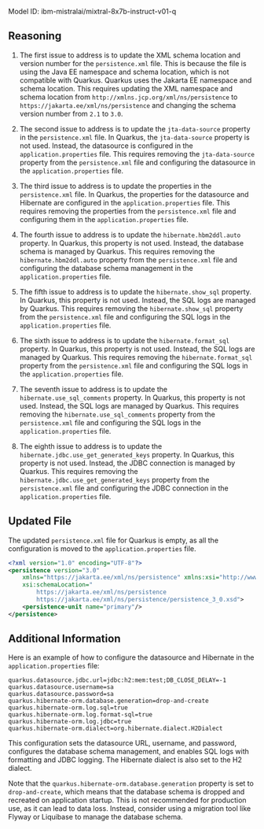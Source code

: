 Model ID: ibm-mistralai/mixtral-8x7b-instruct-v01-q

## Reasoning

1. The first issue to address is to update the XML schema location and version number for the `persistence.xml` file. This is because the file is using the Java EE namespace and schema location, which is not compatible with Quarkus. Quarkus uses the Jakarta EE namespace and schema location. This requires updating the XML namespace and schema location from `http://xmlns.jcp.org/xml/ns/persistence` to `https://jakarta.ee/xml/ns/persistence` and changing the schema version number from `2.1` to `3.0`.

2. The second issue to address is to update the `jta-data-source` property in the `persistence.xml` file. In Quarkus, the `jta-data-source` property is not used. Instead, the datasource is configured in the `application.properties` file. This requires removing the `jta-data-source` property from the `persistence.xml` file and configuring the datasource in the `application.properties` file.

3. The third issue to address is to update the properties in the `persistence.xml` file. In Quarkus, the properties for the datasource and Hibernate are configured in the `application.properties` file. This requires removing the properties from the `persistence.xml` file and configuring them in the `application.properties` file.

4. The fourth issue to address is to update the `hibernate.hbm2ddl.auto` property. In Quarkus, this property is not used. Instead, the database schema is managed by Quarkus. This requires removing the `hibernate.hbm2ddl.auto` property from the `persistence.xml` file and configuring the database schema management in the `application.properties` file.

5. The fifth issue to address is to update the `hibernate.show_sql` property. In Quarkus, this property is not used. Instead, the SQL logs are managed by Quarkus. This requires removing the `hibernate.show_sql` property from the `persistence.xml` file and configuring the SQL logs in the `application.properties` file.

6. The sixth issue to address is to update the `hibernate.format_sql` property. In Quarkus, this property is not used. Instead, the SQL logs are managed by Quarkus. This requires removing the `hibernate.format_sql` property from the `persistence.xml` file and configuring the SQL logs in the `application.properties` file.

7. The seventh issue to address is to update the `hibernate.use_sql_comments` property. In Quarkus, this property is not used. Instead, the SQL logs are managed by Quarkus. This requires removing the `hibernate.use_sql_comments` property from the `persistence.xml` file and configuring the SQL logs in the `application.properties` file.

8. The eighth issue to address is to update the `hibernate.jdbc.use_get_generated_keys` property. In Quarkus, this property is not used. Instead, the JDBC connection is managed by Quarkus. This requires removing the `hibernate.jdbc.use_get_generated_keys` property from the `persistence.xml` file and configuring the JDBC connection in the `application.properties` file.

## Updated File

The updated `persistence.xml` file for Quarkus is empty, as all the configuration is moved to the `application.properties` file.

```xml
<?xml version="1.0" encoding="UTF-8"?>
<persistence version="3.0"
    xmlns="https://jakarta.ee/xml/ns/persistence" xmlns:xsi="http://www.w3.org/2001/XMLSchema-instance"
    xsi:schemaLocation="
        https://jakarta.ee/xml/ns/persistence
        https://jakarta.ee/xml/ns/persistence/persistence_3_0.xsd">
    <persistence-unit name="primary"/>
</persistence>
```

## Additional Information

Here is an example of how to configure the datasource and Hibernate in the `application.properties` file:

```
quarkus.datasource.jdbc.url=jdbc:h2:mem:test;DB_CLOSE_DELAY=-1
quarkus.datasource.username=sa
quarkus.datasource.password=sa
quarkus.hibernate-orm.database.generation=drop-and-create
quarkus.hibernate-orm.log.sql=true
quarkus.hibernate-orm.log.format-sql=true
quarkus.hibernate-orm.log.jdbc=true
quarkus.hibernate-orm.dialect=org.hibernate.dialect.H2Dialect
```

This configuration sets the datasource URL, username, and password, configures the database schema management, and enables SQL logs with formatting and JDBC logging. The Hibernate dialect is also set to the H2 dialect.

Note that the `quarkus.hibernate-orm.database.generation` property is set to `drop-and-create`, which means that the database schema is dropped and recreated on application startup. This is not recommended for production use, as it can lead to data loss. Instead, consider using a migration tool like Flyway or Liquibase to manage the database schema.